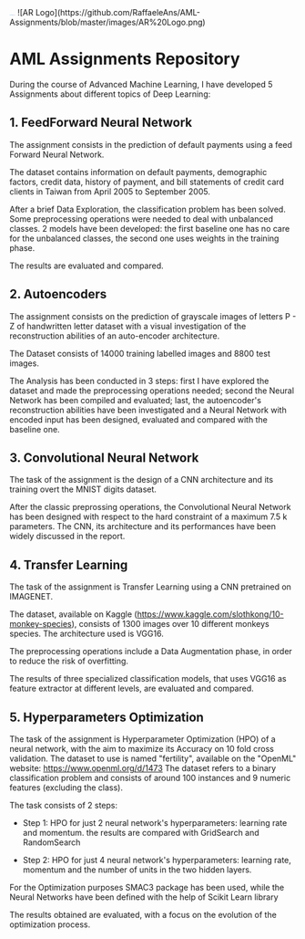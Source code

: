 <img src="https://github.com/RaffaeleAns/AML-Assignments/blob/master/images/DS%20Logo.png" width = "10">
![AR Logo](https://github.com/RaffaeleAns/AML-Assignments/blob/master/images/AR%20Logo.png)

# AML Assignments Repository
During the course of Advanced Machine Learning, I have developed 5 Assignments about different topics of Deep Learning:

## 1. FeedForward Neural Network

The assignment consists in the prediction of default payments using a feed Forward Neural Network.

The dataset contains information on default payments, demographic factors, credit data, history of payment, and bill statements of credit card clients in Taiwan from April 2005 to September 2005. 

After a brief Data Exploration, the classification problem has been solved.
Some preprocessing operations were needed to deal with unbalanced classes. 
2 models have been developed: the first baseline one has no care for the unbalanced classes, the second one uses weights in the training phase.

The results are evaluated and compared.

## 2. Autoencoders 

The assignment consists on the prediction of grayscale images of letters P - Z of handwritten letter dataset with a visual investigation of the reconstruction abilities of an auto-encoder architecture.

The Dataset consists of 14000 training labelled images and 8800 test images.

The Analysis has been conducted in 3 steps: first I have explored the dataset and made the preprocessing operations needed; second the Neural Network has been compiled and evaluated; last, the autoencoder's reconstruction abilities have been investigated and a Neural Network with encoded input has been designed, evaluated and compared with the baseline one. 

## 3. Convolutional Neural Network

The task of the assignment is the design of a CNN architecture and its training overt the MNIST digits dataset.

After the classic preprossing operations, the Convolutional Neural Network has been designed with respect to the hard constraint of a maximum 7.5 k parameters. 
The CNN, its architecture and its performances have been widely discussed in the report.

## 4. Transfer Learning

The task of the assignment is Transfer Learning using a CNN pretrained on IMAGENET.

The dataset, available on Kaggle (https://www.kaggle.com/slothkong/10-monkey-species), consists of 1300 images over 10 different monkeys species. 
The architecture used is VGG16.

The preprocessing operations include a Data Augmentation phase, in order to reduce the risk of overfitting.

The results of three specialized classification models, that uses VGG16 as feature extractor at different levels, are evaluated and compared.

## 5. Hyperparameters Optimization

The task of the assignment is Hyperparameter Optimization (HPO) of a neural network, with the aim to maximize its Accuracy on 10 fold cross validation.
The dataset to use is named "fertility", available on the "OpenML" website: https://www.openml.org/d/1473
The dataset refers to a binary classification problem and consists of around 100 instances and 9 numeric features (excluding the class).

The task consists of 2 steps:

 - Step 1: HPO for just 2 neural network's hyperparameters: learning rate and momentum. the results are compared with GridSearch and RandomSearch
 
 - Step 2: HPO for just 4 neural network's hyperparameters: learning rate, momentum and the number of units in the two hidden layers.

For the Optimization purposes SMAC3 package has been used, while the Neural Networks have been defined with the help of Scikit Learn library

The results obtained are evaluated, with a focus on the evolution of the optimization process. 
